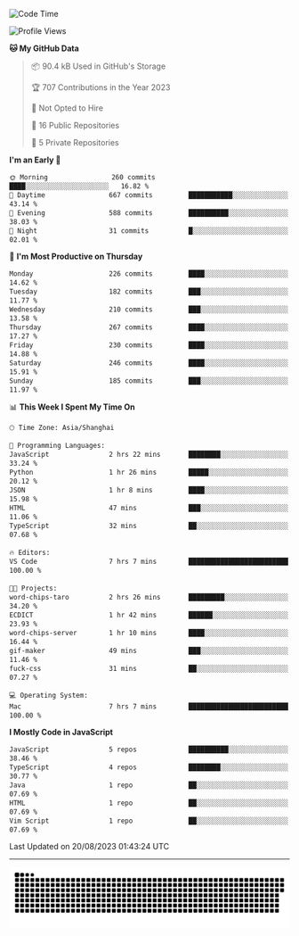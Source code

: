 <!--
<picture>
  <source
    srcset="https://github-readme-stats.vercel.app/api?username=kevinxft&show_icons=true&theme=dark"
    media="(prefers-color-scheme: dark)"
  />
  <source
    srcset="https://github-readme-stats.vercel.app/api?username=kevinxft&show_icons=true"
    media="(prefers-color-scheme: light), (prefers-color-scheme: no-preference)"
  />
  <img src="https://github-readme-stats.vercel.app/api?username=kevinxft&show_icons=true" />
</picture>
-->

<!--START_SECTION:waka-->
![Code Time](http://img.shields.io/badge/Code%20Time-1%2C161%20hrs%2014%20mins-blue)

![Profile Views](http://img.shields.io/badge/Profile%20Views-0-blue)

**🐱 My GitHub Data** 

> 📦 90.4 kB Used in GitHub's Storage 
 > 
> 🏆 707 Contributions in the Year 2023
 > 
> 🚫 Not Opted to Hire
 > 
> 📜 16 Public Repositories 
 > 
> 🔑 5 Private Repositories 
 > 
**I'm an Early 🐤** 

```text
🌞 Morning                260 commits         ████░░░░░░░░░░░░░░░░░░░░░   16.82 % 
🌆 Daytime                667 commits         ███████████░░░░░░░░░░░░░░   43.14 % 
🌃 Evening                588 commits         ██████████░░░░░░░░░░░░░░░   38.03 % 
🌙 Night                  31 commits          █░░░░░░░░░░░░░░░░░░░░░░░░   02.01 % 
```
📅 **I'm Most Productive on Thursday** 

```text
Monday                   226 commits         ████░░░░░░░░░░░░░░░░░░░░░   14.62 % 
Tuesday                  182 commits         ███░░░░░░░░░░░░░░░░░░░░░░   11.77 % 
Wednesday                210 commits         ███░░░░░░░░░░░░░░░░░░░░░░   13.58 % 
Thursday                 267 commits         ████░░░░░░░░░░░░░░░░░░░░░   17.27 % 
Friday                   230 commits         ████░░░░░░░░░░░░░░░░░░░░░   14.88 % 
Saturday                 246 commits         ████░░░░░░░░░░░░░░░░░░░░░   15.91 % 
Sunday                   185 commits         ███░░░░░░░░░░░░░░░░░░░░░░   11.97 % 
```


📊 **This Week I Spent My Time On** 

```text
🕑︎ Time Zone: Asia/Shanghai

💬 Programming Languages: 
JavaScript               2 hrs 22 mins       ████████░░░░░░░░░░░░░░░░░   33.24 % 
Python                   1 hr 26 mins        █████░░░░░░░░░░░░░░░░░░░░   20.12 % 
JSON                     1 hr 8 mins         ████░░░░░░░░░░░░░░░░░░░░░   15.98 % 
HTML                     47 mins             ███░░░░░░░░░░░░░░░░░░░░░░   11.06 % 
TypeScript               32 mins             ██░░░░░░░░░░░░░░░░░░░░░░░   07.68 % 

🔥 Editors: 
VS Code                  7 hrs 7 mins        █████████████████████████   100.00 % 

🐱‍💻 Projects: 
word-chips-taro          2 hrs 26 mins       █████████░░░░░░░░░░░░░░░░   34.20 % 
ECDICT                   1 hr 42 mins        ██████░░░░░░░░░░░░░░░░░░░   23.93 % 
word-chips-server        1 hr 10 mins        ████░░░░░░░░░░░░░░░░░░░░░   16.44 % 
gif-maker                49 mins             ███░░░░░░░░░░░░░░░░░░░░░░   11.46 % 
fuck-css                 31 mins             ██░░░░░░░░░░░░░░░░░░░░░░░   07.27 % 

💻 Operating System: 
Mac                      7 hrs 7 mins        █████████████████████████   100.00 % 
```

**I Mostly Code in JavaScript** 

```text
JavaScript               5 repos             ██████████░░░░░░░░░░░░░░░   38.46 % 
TypeScript               4 repos             ████████░░░░░░░░░░░░░░░░░   30.77 % 
Java                     1 repo              ██░░░░░░░░░░░░░░░░░░░░░░░   07.69 % 
HTML                     1 repo              ██░░░░░░░░░░░░░░░░░░░░░░░   07.69 % 
Vim Script               1 repo              ██░░░░░░░░░░░░░░░░░░░░░░░   07.69 % 
```




 Last Updated on 20/08/2023 01:43:24 UTC
<!--END_SECTION:waka-->

---

<picture>
  <source media="(prefers-color-scheme: dark)" srcset="https://raw.githubusercontent.com/kevinxft/kevinxft/output/github-contribution-grid-snake-dark.svg">
  <source media="(prefers-color-scheme: light)" srcset="https://raw.githubusercontent.com/kevinxft/kevinxft/output/github-contribution-grid-snake.svg">
  <img alt="github contribution grid snake animation" src="https://raw.githubusercontent.com/kevinxft/kevinxft/output/github-contribution-grid-snake.svg">
</picture>